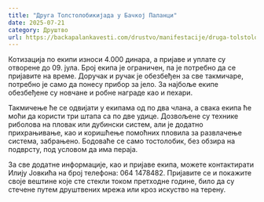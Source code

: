 ```yaml
---
title: "Друга Толстолобикијада у Бачкој Паланци"
date: 2025-07-21
category: Друштво
url: https://backapalankavesti.com/drustvo/manifestacije/druga-tolstolobikijada-u-backoj-palanci1/
---
```


Котизација по екипи износи 4.000 динара, а пријаве и уплате су отворене до 09. јула. Број екипа је ограничен, па је потребно да се пријавите на време. Доручак и ручак је обезбеђен за све такмичаре, потребно је само да понесу прибор за јело. За најбоље екипе обезбеђене су новчане и робне награде као и пехари.

Такмичење ће се одвијати у екипама од по два члана, а свака екипа ће моћи да користи три штапа са по две удице. Дозвољене су технике риболова на пловак или дубински систем, али је додатно прихрањивање, као и коришћење помоћних пловила за развлачење система, забрањено. Бодоваће се само тостолобик, без обзира на подврсту, под условом да има пераја.

За све додатне информације, као и пријаве екипа, можете контактирати Илију Јовкића на број телефона: 064 1478482. Пријавите се и покажите своје вештине које сте стекли током претходне године, било да су стечене путем друштвених мрежа или кроз искуство на терену.
